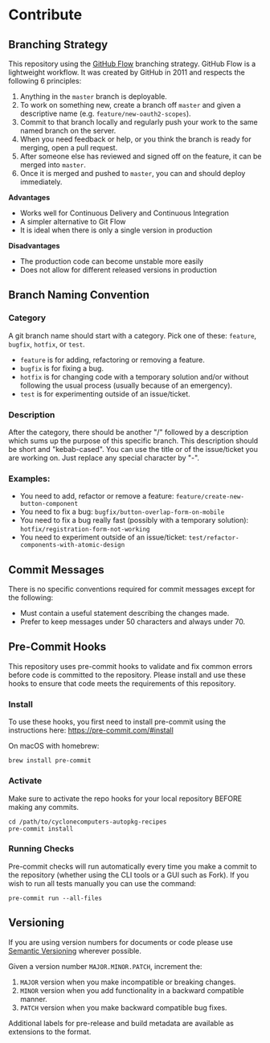# Contribute
## Branching Strategy
This repository using the [GitHub Flow](https://docs.github.com/en/get-started/using-github/github-flow) branching strategy. GitHub Flow is a lightweight workflow. It was created by GitHub in 2011 and respects the following 6 principles:
1. Anything in the `master` branch is deployable.
2. To work on something new, create a branch off `master` and given a descriptive name (e.g. `feature/new-oauth2-scopes`).
3. Commit to that branch locally and regularly push your work to the same named branch on the server.
4. When you need feedback or help, or you think the branch is ready for merging, open a pull request.
5. After someone else has reviewed and signed off on the feature, it can be merged into `master`.
6. Once it is merged and pushed to `master`, you can and should deploy immediately.

**Advantages**
* Works well for Continuous Delivery and Continuous Integration
* A simpler alternative to Git Flow
* It is ideal when there is only a single version in production

**Disadvantages**
* The production code can become unstable more easily
* Does not allow for different released versions in production

## Branch Naming Convention
### Category
A git branch name should start with a category. Pick one of these: `feature`, `bugfix`, `hotfix`, or `test`.

* `feature` is for adding, refactoring or removing a feature.
* `bugfix` is for fixing a bug.
* `hotfix` is for changing code with a temporary solution and/or without following the usual process (usually because of an emergency).
* `test` is for experimenting outside of an issue/ticket.

### Description
After the category, there should be another "/" followed by a description which sums up the purpose of this specific branch. This description should be short and "kebab-cased". You can use the title or of the issue/ticket you are working on. Just replace any special character by "-".

### Examples:
* You need to add, refactor or remove a feature: `feature/create-new-button-component`
* You need to fix a bug: `bugfix/button-overlap-form-on-mobile`
* You need to fix a bug really fast (possibly with a temporary solution): `hotfix/registration-form-not-working`
* You need to experiment outside of an issue/ticket: `test/refactor-components-with-atomic-design`

## Commit Messages
There is no specific conventions required for commit messages except for the following:
- Must contain a useful statement describing the changes made.
- Prefer to keep messages under 50 characters and always under 70.

## Pre-Commit Hooks
This repository uses pre-commit hooks to validate and fix common errors before code is committed to the repository. Please install and use these hooks to ensure that code meets the requirements of this repository.

### Install
To use these hooks, you first need to install pre-commit using the instructions here: https://pre-commit.com/#install

On macOS with homebrew:
```
brew install pre-commit
```

### Activate
Make sure to activate the repo hooks for your local repository BEFORE making any commits.
```
cd /path/to/cyclonecomputers-autopkg-recipes
pre-commit install
```

### Running Checks
Pre-commit checks will run automatically every time you make a commit to the repository (whether using the CLI tools or a GUI such as Fork). If you wish to run all tests manually you can use the command:
```
pre-commit run --all-files
```

## Versioning
If you are using version numbers for documents or code please use [Semantic Versioning](https://semver.org) wherever possible.

Given a version number `MAJOR.MINOR.PATCH`, increment the:
1. `MAJOR` version when you make incompatible or breaking changes.
2. `MINOR` version when you add functionality in a backward compatible manner.
3. `PATCH` version when you make backward compatible bug fixes.

Additional labels for pre-release and build metadata are available as extensions to the format.
